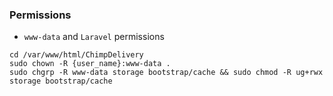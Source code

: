 ### Permissions

* `www-data` and `Laravel` permissions

```
cd /var/www/html/ChimpDelivery
sudo chown -R {user_name}:www-data .
sudo chgrp -R www-data storage bootstrap/cache && sudo chmod -R ug+rwx storage bootstrap/cache
```
